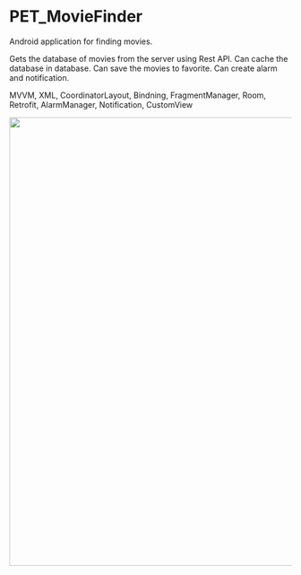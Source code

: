 # PET_MovieFinder
Android application for finding movies.

Gets the database of movies from the server using Rest API.
Can cache the database in database.
Can save the movies to favorite.
Can create alarm and notification.

MVVM, XML, CoordinatorLayout, Bindning, FragmentManager, Room, Retrofit, AlarmManager, Notification, CustomView


<img src="https://user-images.githubusercontent.com/95710602/212751281-b2a5fab4-2d5a-44c6-864f-3bd2c9137878.png" height="800"/>
